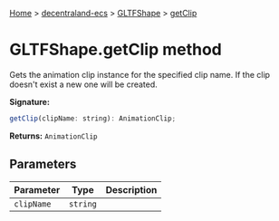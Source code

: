 [Home](./index) &gt; [decentraland-ecs](./decentraland-ecs.md) &gt; [GLTFShape](./decentraland-ecs.gltfshape.md) &gt; [getClip](./decentraland-ecs.gltfshape.getclip.md)

# GLTFShape.getClip method

Gets the animation clip instance for the specified clip name. If the clip doesn't exist a new one will be created.

**Signature:**
```javascript
getClip(clipName: string): AnimationClip;
```
**Returns:** `AnimationClip`

## Parameters

|  Parameter | Type | Description |
|  --- | --- | --- |
|  `clipName` | `string` |  |

